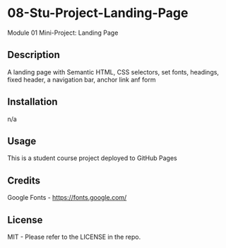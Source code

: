 # 08-Stu-Project-Landing-Page
Module 01 Mini-Project: Landing Page

## Description

A landing page with Semantic HTML, CSS selectors, set fonts, headings, fixed header, a navigation bar, anchor link anf form


## Installation

n/a

## Usage

This is a student course project deployed to GitHub Pages

## Credits

Google Fonts - https://fonts.google.com/



## License

MIT - Please refer to the LICENSE in the repo.

